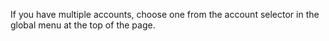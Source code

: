 If you have multiple accounts, choose one from the account selector in the global menu at the top of the page.

